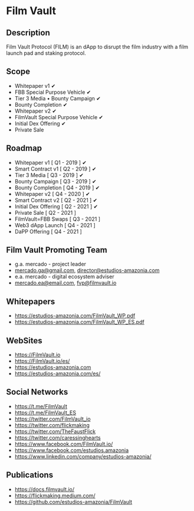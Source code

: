 Film Vault
=====================

Description
-----
Film Vault Protocol (FILM) is an dApp to disrupt the film industry with a film launch pad and staking protocol.

Scope
-----
 - Whitepaper v1  ✔
 - FBB Special Purpose Vehicle ✔
 - Tier 3 Media • Bounty Campaign  ✔
 - Bounty Completion ✔
 - Whitepaper v2 ✔
 - FilmVault Special Purpose Vehicle ✔
 - Initial Dex Offering ✔
 - Private Sale

 Roadmap
 ------
 - Whitepaper v1        [ Q1 - 2019 ] ✔
 - Smart Contract v1    [ Q2 - 2019 ] ✔
 - Tier 3 Media         [ Q3 - 2019 ] ✔
 - Bounty Campaign      [ Q3 - 2019 ] ✔
 - Bounty Completion    [ Q4 - 2019 ] ✔
 - Whitepaper v2        [ Q4 - 2020 ] ✔
 - Smart Contract v2    [ Q2 - 2021 ] ✔
 - Initial Dex Offering [ Q2 - 2021 ] ✔
 - Private Sale         [ Q2 - 2021 ]
 - FilmVault=FBB Swaps  [ Q3 - 2021 ]
 - Web3 dApp Launch     [ Q4 - 2021 ]
 - DaPP Offering        [ Q4 - 2021 ]


 Film Vault Promoting Team
 ------------------
 - g.a. mercado - project leader
 - mercado.ga@gmail.com, director@estudios-amazonia.com
 - e.a. mercado - digital ecosystem adviser
 - mercado.ea@email.com, fvp@filmvault.io

 Whitepapers
 -----------
 - https://estudios-amazonia.com/FilmVault_WP.pdf
 - https://estudios-amazonia.com/FilmVault_WP_ES.pdf

 WebSites
 ---------------
 - https://FilmVault.io
 - https://FilmVault.io/es/
 - https://estudios-amazonia.com
 - https://estudios-amazonia.com/es/

 Social Networks
 ---------------
 - https://t.me/FilmVault
 - https://t.me/FilmVault_ES
 - https://twitter.com/FilmVault_io
 - https://twitter.com/flickmaking
 - https://twitter.com/TheFaustFlick
 - https://twitter.com/caressinghearts
 - https://www.facebook.com/FilmVault.io/
 - https://www.facebook.com/estudios.amazonia
 - https://www.linkedin.com/company/estudios-amazonia/

 Publications
 ------------
 - https://docs.filmvault.io/
 - https://flickmaking.medium.com/
 - https://github.com/estudios-amazonia/FilmVault
